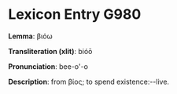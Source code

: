 # Lexicon Entry G980

**Lemma**: βιόω

**Transliteration (xlit)**: bióō

**Pronunciation**: bee-o'-o

**Description**:
from βίος; to spend existence:--live.
